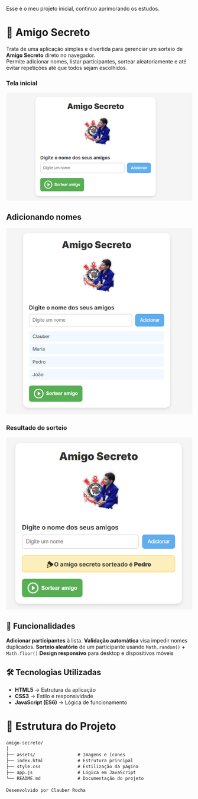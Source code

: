 Esse é o meu projeto inicial, continuo aprimorando os estudos.

# 🎁 Amigo Secreto
Trata de uma aplicação simples e divertida para gerenciar um sorteio de **Amigo Secreto** direto no navegador.  
Permite adicionar nomes, listar participantes, sortear aleatoriamente e até evitar repetições até que todos sejam escolhidos.


### Tela inicial
![Tela Inicial](https://github.com/ClauberRocha/Amigo-Secreto/blob/main/assets/img/tela-1.png)

## Adicionando nomes
![Adicionando Nomes](https://github.com/ClauberRocha/Amigo-Secreto/blob/main/assets/img/tela-2.png)


### Resultado do sorteio
![Resultado do Sorteio](https://github.com/ClauberRocha/Amigo-Secreto/blob/main/assets/img/tela-3.png)


## 🚀 Funcionalidades
**Adicionar participantes** à lista.
**Validação automática** visa impedir nomes duplicados.
**Sorteio aleatório** de um participante usando `Math.random()` + `Math.floor()`
**Design responsivo** para desktop e dispositivos móveis

## 🛠️ Tecnologias Utilizadas
- **HTML5** → Estrutura da aplicação
- **CSS3** → Estilo e responsividade
- **JavaScript (ES6)** → Lógica de funcionamento


# 📂 Estrutura do Projeto

```plaintext
amigo-secreto/
│
├── assets/                # Imagens e ícones
├── index.html             # Estrutura principal
├── style.css              # Estilização da página
├── app.js                 # Lógica em JavaScript
└── README.md              # Documentação do projeto

Desenvolvido por Clauber Rocha

